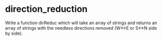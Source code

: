# direction_reduction
Write a function dirReduc which will take an array of strings and returns an array of strings with the needless directions removed (W&lt;->E or S&lt;->N side by side).
